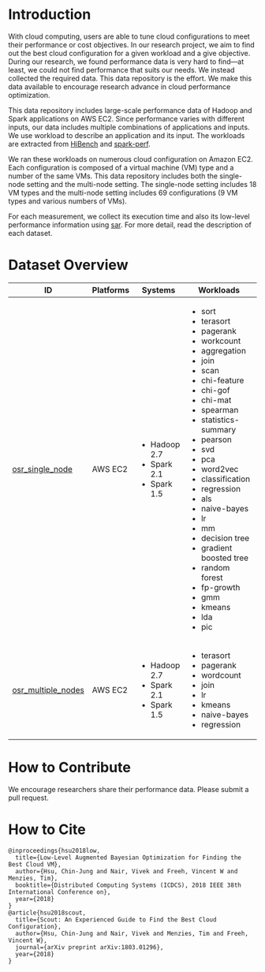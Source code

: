 # Introduction
With cloud computing, users are able to tune cloud configurations to meet their performance or cost objectives.  In our research project, we aim to find out the best cloud configuration for a given workload and a give objective.  During our research, we found performance data is very hard to find—at least, we could not find performance that suits our needs.  We instead collected the required data.  This data repository is the effort.  We make this data available to encourage research advance in cloud performance optimization.


This data repository includes large-scale performance data of Hadoop and Spark applications on AWS EC2.  Since performance varies with different inputs, our data includes multiple combinations of applications and inputs.  We use workload to describe an application and its input.  The workloads are extracted from [HiBench](https://github.com/intel-hadoop/HiBench) and [spark-perf](https://github.com/databricks/spark-perf).

We ran these workloads on numerous cloud configuration on Amazon EC2.  Each configuration is composed of a virtual machine (VM) type and a number of the same VMs.  This data repository includes both the single-node setting and the multi-node setting.  The single-node setting includes 18 VM types and the multi-node setting includes 69 configurations (9 VM types and various numbers of VMs).

For each measurement, we collect its execution time and also its low-level performance information using [sar](https://linux.die.net/man/1/sar). For more detail, read the description of each dataset.


# Dataset Overview

| ID                 | Platforms | Systems                          | Workloads | Description                                                     |
|--------------------|----------|----------------------------------|-----------|-----------------------------------------------------------------|
| [osr_single_node](dataset/osr_single_node.md)    | AWS EC2  | <ul><li>Hadoop 2.7</li><li>Spark 2.1</li><li>Spark 1.5</li></ul> | <ul><li>sort</li><li>terasort</li><li>pagerank</li><li>workcount</li><li>aggregation</li><li>join</li><li>scan</li><li>chi-feature</li><li>chi-gof</li><li>chi-mat</li><li>spearman</li><li>statistics-summary</li><li>pearson</li><li>svd</li><li>pca</li><li>word2vec</li><li>classification</li><li>regression</li><li>als</li><li>naive-bayes</li><li>lr</li><li>mm</li><li>decision tree</li><li>gradient boosted tree</li><li>random forest</li><li>fp-growth</li><li>gmm</li><li>kmeans</li><li>lda</li><li>pic</li></ul>          | Multiple workloads running on a single-node setting on AWS      |
| [osr_multiple_nodes](dataset/osr_multiple_nodes.md) | AWS EC2  | <ul><li>Hadoop 2.7</li><li>Spark 2.1</li><li>Spark 1.5</li></ul> | <ul><li>terasort</li><li>pagerank</li><li>wordcount</li><li>join</li><li>lr</li><li>kmeans</li><li>naive-bayes</li><li>regression</li></ul>          | Multiple workloads running on the multiple-nodes setting on AWS |

# How to Contribute
We encourage researchers share their performance data.  Please submit a pull request.

# How to Cite

```
@inproceedings{hsu2018low,
  title={Low-Level Augmented Bayesian Optimization for Finding the Best Cloud VM},
  author={Hsu, Chin-Jung and Nair, Vivek and Freeh, Vincent W and Menzies, Tim},
  booktitle={Distributed Computing Systems (ICDCS), 2018 IEEE 38th International Conference on},
  year={2018}
}
@article{hsu2018scout,
  title={Scout: An Experienced Guide to Find the Best Cloud Configuration},
  author={Hsu, Chin-Jung and Nair, Vivek and Menzies, Tim and Freeh, Vincent W},
  journal={arXiv preprint arXiv:1803.01296},
  year={2018}
}
```
